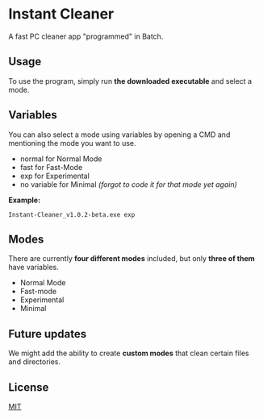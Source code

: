 # Instant Cleaner

A fast PC cleaner app "programmed" in Batch.

## Usage

To use the program, simply run **the downloaded executable** and select a mode.

## Variables

You can also select a mode using variables by opening a CMD and mentioning the mode you want to use.

- normal for Normal Mode
- fast for Fast-Mode
- exp for Experimental
- no variable for Minimal *(forgot to code it for that mode yet again)*

**Example:**

```Instant-Cleaner_v1.0.2-beta.exe exp```

## Modes

There are currently **four different modes** included, but only **three of them** have variables.

- Normal Mode
- Fast-mode
- Experimental
- Minimal

## Future updates

We might add the ability to create **custom modes** that clean certain files and directories.

## License
[MIT](https://choosealicense.com/licenses/mit/)
